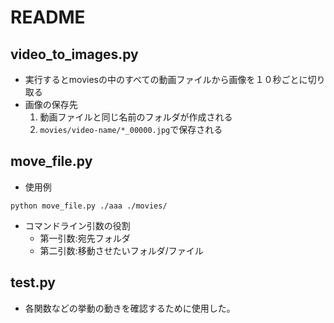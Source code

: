 # README
## video_to_images.py
* 実行するとmoviesの中のすべての動画ファイルから画像を１０秒ごとに切り取る
* 画像の保存先
    1. 動画ファイルと同じ名前のフォルダが作成される
    2. `movies/video-name/*_00000.jpg`で保存される

## move_file.py
* 使用例
```
python move_file.py ./aaa ./movies/
```
* コマンドライン引数の役割
    * 第一引数:宛先フォルダ
    * 第二引数:移動させたいフォルダ/ファイル

## test.py
* 各関数などの挙動の動きを確認するために使用した。
